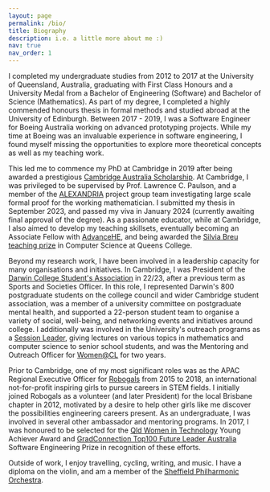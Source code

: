 ```yaml
---
layout: page
permalink: /bio/
title: Biography
description: i.e. a little more about me :)
nav: true
nav_order: 1
---
```


I completed my undergraduate studies from 2012 to 2017 at the University of Queensland, Australia, graduating with First Class Honours and a University Medal from a Bachelor of Engineering (Software) and Bachelor of Science (Mathematics). As part of my degree, I completed a highly commended honours thesis in formal methods and studied abroad at the University of Edinburgh. Between 2017 - 2019, I was a Software Engineer for Boeing Australia working on advanced prototyping projects. While my time at Boeing was an invaluable experience in software engineering, I found myself missing the opportunities to explore more theoretical concepts as well as my teaching work. 

This led me to commence my PhD at Cambridge in 2019 after being awarded a prestigious [Cambridge Australia Scholarship](https://www.cambridgeaustralia.org.au/). At Cambridge, I was privileged to be supervised by Prof. Lawrence C. Paulson, and a member of the [ALEXANDRIA](https://www.cl.cam.ac.uk/~lp15/Grants/Alexandria/) project group team investigating large scale formal proof for the working mathematician. I submitted my thesis in September 2023, and passed my viva in January 2024 (currently awaiting final approval of the degree). As a passionate educator, while at Cambridge, I also aimed to develop my teaching skillsets, eventually becoming an Associate Fellow with [AdvanceHE](https://www.advance-he.ac.uk/), and being awarded the [Silvia Breu teaching prize](https://www.queens.cam.ac.uk/life-at-queens/news-and-events/the-silvia-breu-teaching-prize-in-computer-science) in Computer Science at Queens College.

Beyond my research work, I have been involved in a leadership capacity for many organisations and initiatives. In Cambridge, I was President of the [Darwin College Student's Association](https://www.dcsa.darwin.cam.ac.uk/) in 22/23, after a previous term as Sports and Societies Officer. In this role, I represented Darwin's 800 postgraduate students on the college council and wider Cambridge student association, was a member of a university committee on postgraduate mental health, and supported a 22-person student team to organise a variety of social, well-being, and networking events and initiatives around college. I additionally was involved in the University's outreach programs as a [Session Leader](https://www.cao.cam.ac.uk/pgoutreach/sessionleaders), giving lectures on various topics in mathematics and computer science to senior school students, and was the Mentoring and Outreach Officer for [Women@CL](https://www.cst.cam.ac.uk/women) for two years.

Prior to Cambridge, one of my most significant roles was as the APAC Regional Executive Officer for [Robogals](https://robogals.org/) from 2015 to 2018, an international not-for-profit inspiring girls to pursue careers in STEM fields. I initially joined Robogals as a volunteer (and later President) for the local Brisbane chapter in 2012, motivated by a desire to help other girls like me discover the possibilities engineering careers present. As an undergraduate, I was involved in several other ambassador and mentoring programs. In 2017, I was honoured to be selected for the [Qld Women in Technology](https://wit.org.au/) Young Achiever Award and [GradConnection Top100 Future Leader Australia](https://au.gradconnection.com/top100/future-leaders/2017/) Software Engineering Prize in recognition of these efforts.

Outside of work, I enjoy travelling, cycling, writing, and music. I have a diploma on the violin, and am a member of the [Sheffield Philharmonic Orchestra](https://sheffieldphilharmonicorchestra.org/).
